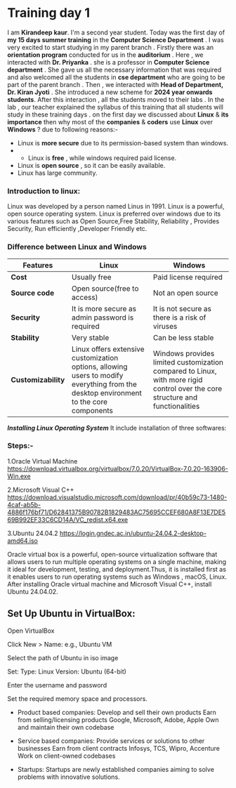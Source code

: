 # Training day 1
I am **Kirandeep kaur**. I'm a second year student. Today was the first day of **my 15 days summer training** in the **Computer Science Department** . I was very excited to start studying in my parent branch . Firstly there was an **orientation program** conducted for us in the **auditorium** . Here , we interacted with **Dr. Priyanka** . she is a  professor in **Computer Science department** . She gave us all the necessary information that was required and also welcomed all the students in **cse department** who are going to be part of the parent branch . Then , we interacted with **Head of Department, Dr. Kiran Jyoti** . She  introduced a new scheme for **2024 year onwards students**. After this interaction , all the students moved to their labs . In the lab , our teacher explained the syllabus of this training that all  students will study in these training days . on the  first day we discussed about **Linux** & **its importance** then why most of the **companies** & **coders** use **Linux** over **Windows** ? due to following reasons:- 
- Linux is **more secure** due to its permission-based system than windows.
- - Linux is **free** , while windows required paid license.
- Linux is **open source** , so it can be easily available.
- Linux has large community.

### Introduction to linux:
Linux was developed by a person named Linus in 1991. Linux is a powerful, open source operating system.
Linux is preferred over windows due to its various features such as Open Source,Free Stability, Reliability , Provides Security, Run efficiently ,Developer Friendly etc.
### Difference between Linux and Windows
|Features      |           Linux|             Windows|
|--------------|----------------|--------------------|
|**Cost**	|Usually free|	Paid license required|
|**Source code**|	Open source(free to access)|	Not an open source|
|**Security**	|It is more secure as admin password is required |	It is not secure as there is a risk of viruses|
|**Stability**	|Very stable|	Can be less stable|
|**Customizability**|	Linux offers extensive customization options, allowing users to modify everything from the desktop environment to the core components|	Windows provides limited customization compared to Linux, with more rigid control over the core structure and functionalities|

***Installing Linux Operating System*** It include installation of three softwares:
### Steps:-
1.Oracle Virtual Machine https://download.virtualbox.org/virtualbox/7.0.20/VirtualBox-7.0.20-163906-Win.exe

2.Microsoft Visual C++ https://download.visualstudio.microsoft.com/download/pr/40b59c73-1480-4caf-ab5b-4886f176bf71/D62841375B90782B1829483AC75695CCEF680A8F13E7DE569B992EF33C6CD14A/VC_redist.x64.exe

3.Ubuntu 24.04.2 https://login.gndec.ac.in/ubuntu-24.04.2-desktop-amd64.iso

Oracle virtual box is a powerful, open-source virtualization software that allows users to run multiple operating systems on a single machine, making it ideal for development, testing, and deployment.Thus, it is installed first as it enables users to run operating systems such as Windows , macOS, Linux.
After installing Oracle virtual machine and Microsoft Visual C++, install Ubuntu 24.04.02.

Set Up Ubuntu in VirtualBox:
-
Open VirtualBox

Click New > Name: e.g., Ubuntu VM

Select the path of Ubuntu in iso image

Set: Type: Linux Version: Ubuntu (64-bit)

Enter the username and password

Set the required memory space and processors.

- Product based companies:
Develop and sell their own products
Earn from selling/licensing products
Google, Microsoft, Adobe, Apple
Own and maintain their own codebase

- Service based companies:
Provide services or solutions to other businesses
Earn from client contracts
Infosys, TCS, Wipro, Accenture
Work on client-owned codebases

- Startups:
Startups are newly established companies aiming to solve problems with innovative solutions.
